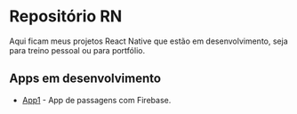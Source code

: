 # Repositório RN

Aqui ficam meus projetos React Native que estão em desenvolvimento, seja para treino pessoal ou para portfólio.

## Apps em desenvolvimento

- [App1](./Desenvolvimento/App1) - App de passagens com Firebase.


